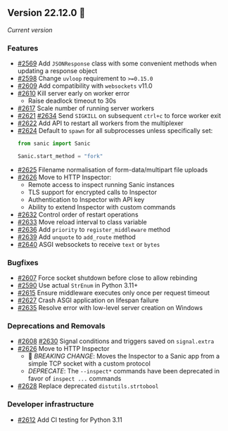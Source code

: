 ## Version 22.12.0 🔷

_Current version_

### Features

- [#2569](https://github.com/sanic-org/sanic/pull/2569) Add `JSONResponse` class with some convenient methods when updating a response object
- [#2598](https://github.com/sanic-org/sanic/pull/2598) Change `uvloop` requirement to `>=0.15.0`
- [#2609](https://github.com/sanic-org/sanic/pull/2609) Add compatibility with `websockets` v11.0
- [#2610](https://github.com/sanic-org/sanic/pull/2610) Kill server early on worker error
    - Raise deadlock timeout to 30s
- [#2617](https://github.com/sanic-org/sanic/pull/2617) Scale number of running server workers
- [#2621](https://github.com/sanic-org/sanic/pull/2621) [#2634](https://github.com/sanic-org/sanic/pull/2634) Send `SIGKILL` on subsequent `ctrl+c` to force worker exit
- [#2622](https://github.com/sanic-org/sanic/pull/2622) Add API to restart all workers from the multiplexer
- [#2624](https://github.com/sanic-org/sanic/pull/2624) Default to `spawn` for all subprocesses unless specifically set:
    ```python
    from sanic import Sanic
    
    Sanic.start_method = "fork"
    ```
- [#2625](https://github.com/sanic-org/sanic/pull/2625) Filename normalisation of form-data/multipart file uploads
- [#2626](https://github.com/sanic-org/sanic/pull/2626) Move to HTTP Inspector:
    - Remote access to inspect running Sanic instances
    - TLS support for encrypted calls to Inspector
    - Authentication to Inspector with API key
    - Ability to extend Inspector with custom commands
- [#2632](https://github.com/sanic-org/sanic/pull/2632) Control order of restart operations
- [#2633](https://github.com/sanic-org/sanic/pull/2633) Move reload interval to class variable
- [#2636](https://github.com/sanic-org/sanic/pull/2636) Add `priority` to `register_middleware` method
- [#2639](https://github.com/sanic-org/sanic/pull/2639) Add `unquote` to `add_route` method
- [#2640](https://github.com/sanic-org/sanic/pull/2640) ASGI websockets to receive `text` or `bytes`


### Bugfixes

- [#2607](https://github.com/sanic-org/sanic/pull/2607) Force socket shutdown before close to allow rebinding
- [#2590](https://github.com/sanic-org/sanic/pull/2590) Use actual `StrEnum` in Python 3.11+
- [#2615](https://github.com/sanic-org/sanic/pull/2615) Ensure middleware executes only once per request timeout
- [#2627](https://github.com/sanic-org/sanic/pull/2627) Crash ASGI application on lifespan failure
- [#2635](https://github.com/sanic-org/sanic/pull/2635) Resolve error with low-level server creation on Windows


### Deprecations and Removals

- [#2608](https://github.com/sanic-org/sanic/pull/2608) [#2630](https://github.com/sanic-org/sanic/pull/2630) Signal conditions and triggers saved on `signal.extra` 
- [#2626](https://github.com/sanic-org/sanic/pull/2626) Move to HTTP Inspector
    - 🚨 *BREAKING CHANGE*: Moves the Inspector to a Sanic app from a simple TCP socket with a custom protocol
    - *DEPRECATE*: The `--inspect*` commands have been deprecated in favor of `inspect ...` commands
- [#2628](https://github.com/sanic-org/sanic/pull/2628) Replace deprecated `distutils.strtobool`


### Developer infrastructure

- [#2612](https://github.com/sanic-org/sanic/pull/2612) Add CI testing for Python 3.11

